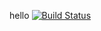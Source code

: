 hello
[![Build Status](https://travis-ci.org/jiangren-mel-react-001/Group-A-MyPage.svg?branch=master)](https://travis-ci.org/jiangren-mel-react-001/Group-A-MyPage)

